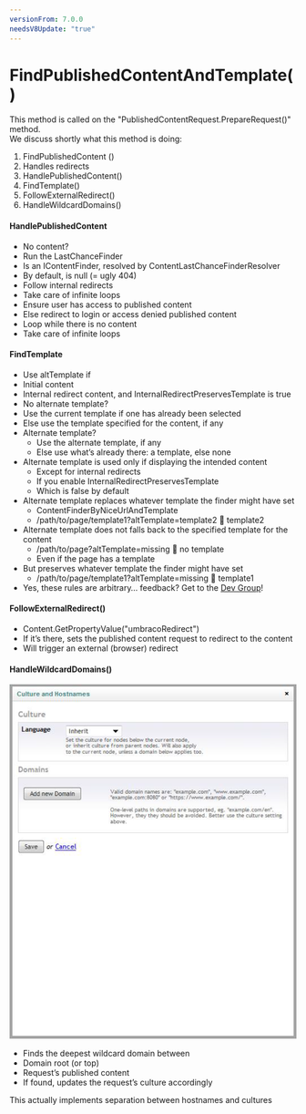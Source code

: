 ```yaml
---
versionFrom: 7.0.0
needsV8Update: "true"
---
```


# FindPublishedContentAndTemplate()

This method is called on the "PublishedContentRequest.PrepareRequest()" method.  
We discuss shortly what this method is doing:

1. FindPublishedContent ()
2. Handles redirects
3. HandlePublishedContent()
4. FindTemplate()
5. FollowExternalRedirect()
6. HandleWildcardDomains()

#### HandlePublishedContent

- No content?
 - Run the LastChanceFinder
 - Is an IContentFinder, resolved by ContentLastChanceFinderResolver
 - By default, is null (= ugly 404)
- Follow internal redirects
 - Take care of infinite loops
- Ensure user has access to published content
 - Else redirect to login or access denied published content
- Loop while there is no content
 - Take care of infinite loops

#### FindTemplate

- Use altTemplate if
 - Initial content
 - Internal redirect content, and InternalRedirectPreservesTemplate is true
- No alternate template?
 - Use the current template if one has already been selected
 - Else use the template specified for the content, if any
- Alternate template?
  - Use the alternate template, if any
  - Else use what’s already there: a template, else none
- Alternate template is used only if displaying the intended content
  - Except for internal redirects
  - If you enable InternalRedirectPreservesTemplate
  - Which is false by default
- Alternate template replaces whatever template the finder might have set
  - ContentFinderByNiceUrlAndTemplate
  - /path/to/page/template1?altTemplate=template2  template2
- Alternate template does not falls back to the specified template for the content
  - /path/to/page?altTemplate=missing  no template
  - Even if the page has a template
- But preserves whatever template the finder might have set
  - /path/to/page/template1?altTemplate=missing  template1
- Yes, these rules are arbitrary… feedback?  Get to the [Dev Group](https://groups.google.com/forum/#!forum/umbraco-dev)!

#### FollowExternalRedirect()

- Content.GetPropertyValue<string>("umbracoRedirect")
- If it’s there, sets the published content request to redirect to the content
- Will trigger an external (browser) redirect

#### HandleWildcardDomains()

![](images/culture-and-hostnames.png)

- Finds the deepest wildcard domain between
 - Domain root (or top)
 - Request’s published content
- If found, updates the request’s culture accordingly

This actually implements separation between hostnames and cultures
